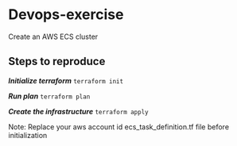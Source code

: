 # Devops-exercise

Create an AWS ECS cluster

## Steps to reproduce

***Initialize terraform***
`terraform init`

***Run plan***
`terraform plan`

***Create the infrastructure***
`terraform apply`

Note: Replace your aws account id ecs_task_definition.tf file before initialization
